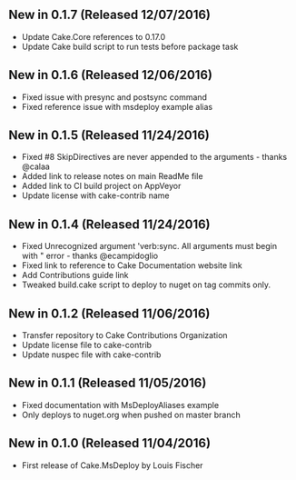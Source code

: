 ## New in 0.1.7 (Released 12/07/2016)
- Update Cake.Core references to 0.17.0
- Update Cake build script to run tests before package task

## New in 0.1.6 (Released 12/06/2016)
- Fixed issue with presync and postsync command
- Fixed reference issue with msdeploy example alias

## New in 0.1.5 (Released 11/24/2016)
- Fixed #8 SkipDirectives are never appended to the arguments - thanks @calaa
- Added link to release notes on main ReadMe file
- Added link to CI build project on AppVeyor
- Update license with cake-contrib name

## New in 0.1.4 (Released 11/24/2016)
- Fixed Unrecognized argument 'verb:sync. All arguments must begin with " error - thanks @ecampidoglio
- Fixed link to reference to Cake Documentation website link
- Add Contributions guide link
- Tweaked build.cake script to deploy to nuget on tag commits only.

## New in 0.1.2 (Released 11/06/2016)
- Transfer repository to Cake Contributions Organization
- Update license file to cake-contrib
- Update nuspec file with cake-contrib

## New in 0.1.1 (Released 11/05/2016)
- Fixed documentation with MsDeployAliases example
- Only deploys to nuget.org when pushed on master branch

## New in 0.1.0 (Released 11/04/2016)
- First release of Cake.MsDeploy by Louis Fischer